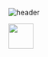 ![header](https://capsule-render.vercel.app/api?type=waving&color=gradient&customColorList=0,2,2,5,30&height=300&section=header&text=Hey%20Everyone!&fontSize=90)

<a href="https://www.instagram.com/bokehgraphe/">
  <img height="50" src="https://fr.freepik.com/psd-gratuit/carre-3d-logo-instagram_20266136.htm#query=instagram%20logo%20png&position=10&from_view=keyword&track=ais"/>
</a>
